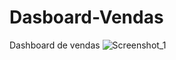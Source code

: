 # Dasboard-Vendas
Dashboard de vendas
![Screenshot_1](https://github.com/MauricioJJPavan/Dasboard-Vendas/assets/132507042/c0bf197f-bf42-478a-ab33-625941dc90e2)

